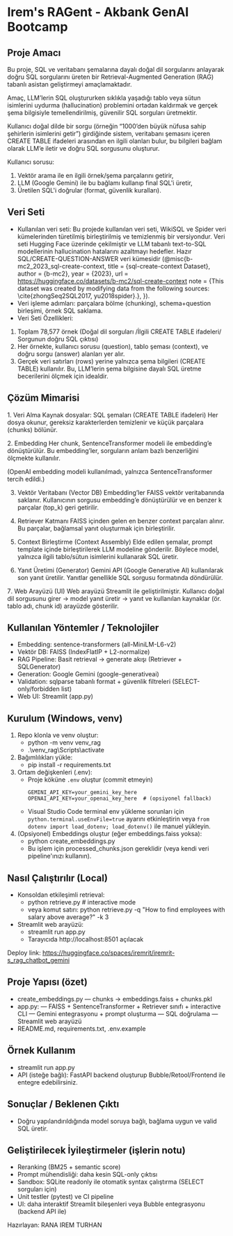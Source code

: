 # Irem's RAGent - Akbank GenAI Bootcamp
## Proje Amacı 
Bu proje, SQL ve veritabanı şemalarına dayalı doğal dil sorgularını anlayarak doğru SQL sorgularını üreten bir Retrieval-Augmented Generation (RAG) tabanlı asistan geliştirmeyi amaçlamaktadır.

Amaç, LLM’lerin SQL oluştururken sıklıkla yaşadığı tablo veya sütun isimlerini uydurma (hallucination) problemini ortadan kaldırmak ve gerçek şema bilgisiyle temellendirilmiş, güvenilir SQL sorguları üretmektir.

Kullanıcı doğal dilde bir sorgu (örneğin “1000’den büyük nüfusa sahip şehirlerin isimlerini getir”) girdiğinde sistem, veritabanı şemasını içeren CREATE TABLE ifadeleri arasından en ilgili olanları bulur, bu bilgileri bağlam olarak LLM’e iletir ve doğru SQL sorgusunu oluşturur.
 
 Kullanıcı sorusu:
1. Vektör arama ile en ilgili örnek/şema parçalarını getirir,
2. LLM (Google Gemini) ile bu bağlamı kullanıp final SQL'i üretir,
3. Üretilen SQL'i doğrular (format, güvenlik kuralları).

## Veri Seti
- Kullanılan veri seti: Bu projede kullanılan veri seti, WikiSQL ve Spider veri kümelerinden türetilmiş birleştirilmiş ve temizlenmiş bir versiyondur.
Veri seti Hugging Face üzerinde çekilmiştir ve LLM tabanlı text-to-SQL modellerinin hallucination hatalarını azaltmayı hedefler. Hazır SQL/CREATE-QUESTION-ANSWER veri kümesidir (@misc{b-mc2_2023_sql-create-context,
  title   = {sql-create-context Dataset},
  author  = {b-mc2}, 
  year    = {2023},
  url     = https://huggingface.co/datasets/b-mc2/sql-create-context
  note    = {This dataset was created by modifying data from the following sources: \cite{zhongSeq2SQL2017, yu2018spider}.},
}).
- Veri işleme adımları: parçalara bölme (chunking), schema+question birleşimi, örnek SQL saklama.
- Veri Seti Özellikleri:

1. Toplam 78,577 örnek (Doğal dil sorguları /İlgili CREATE TABLE ifadeleri/ Sorgunun doğru SQL çıktısı)
2. Her örnekte, kullanıcı sorusu (question), tablo şeması (context), ve doğru sorgu (answer) alanları yer alır.
3. Gerçek veri satırları (rows) yerine yalnızca şema bilgileri (CREATE TABLE) kullanılır.
Bu, LLM’lerin şema bilgisine dayalı SQL üretme becerilerini ölçmek için idealdir.

## Çözüm Mimarisi
1️. Veri Alma 
Kaynak dosyalar: SQL şemaları (CREATE TABLE ifadeleri)
Her dosya okunur, gereksiz karakterlerden temizlenir ve küçük parçalara (chunks) bölünür.

2️. Embedding 
Her chunk, SentenceTransformer modeli ile embedding’e dönüştürülür.
Bu embedding’ler, sorguların anlam bazlı benzerliğini ölçmekte kullanılır.

(OpenAI embedding modeli kullanılmadı, yalnızca SentenceTransformer tercih edildi.)

3. Vektör Veritabanı (Vector DB)
Embedding’ler FAISS vektör veritabanında saklanır.
Kullanıcının sorgusu embedding’e dönüştürülür ve en benzer k parçalar (top_k) geri getirilir.

4. Retriever Katmanı
FAISS içinden gelen en benzer context parçaları alınır.
Bu parçalar, bağlamsal yanıt oluşturmak için birleştirilir.

5.  Context Birleştirme (Context Assembly)
Elde edilen şemalar, prompt template içinde birleştirilerek LLM modeline gönderilir.
Böylece model, yalnızca ilgili tablo/sütun isimlerini kullanarak SQL üretir.

6. Yanıt Üretimi (Generator)
Gemini API (Google Generative AI) kullanılarak son yanıt üretilir.
Yanıtlar genellikle SQL sorgusu formatında döndürülür.

7️. Web Arayüzü (UI)
Web arayüzü Streamlit ile geliştirilmiştir.
Kullanıcı doğal dil sorgusunu girer → model yanıt üretir → yanıt ve kullanılan kaynaklar (ör. tablo adı, chunk id) arayüzde gösterilir.

## Kullanılan Yöntemler / Teknolojiler
- Embedding: sentence-transformers (all-MiniLM-L6-v2)
- Vektör DB: FAISS (IndexFlatIP + L2-normalize)
- RAG Pipeline: Basit retrieval -> generate akışı (Retriever + SQLGenerator)
- Generation: Google Gemini (google-generativeai)
- Validation: sqlparse tabanlı format + güvenlik filtreleri (SELECT-only/forbidden list)
- Web UI: Streamlit (app.py)

## Kurulum (Windows, venv)
1. Repo klonla ve venv oluştur:
   - python -m venv venv_rag
   - .\venv_rag\Scripts\activate
2. Bağımlılıkları yükle:
   - pip install -r requirements.txt
3. Ortam değişkenleri (.env):
   - Proje köküne `.env` oluştur (commit etmeyin)
     ```
     GEMINI_API_KEY=your_gemini_key_here
     OPENAI_API_KEY=your_openai_key_here  # (opsiyonel fallback)
     ```
   - Visual Studio Code terminal env yükleme sorunları için `python.terminal.useEnvFile=true` ayarını etkinleştirin veya `from dotenv import load_dotenv; load_dotenv()` ile manuel yükleyin.
4. (Opsiyonel) Embeddings oluştur (eğer embeddings.faiss yoksa):
   - python create_embeddings.py
   - Bu işlem için processed_chunks.json gereklidir (veya kendi veri pipeline'ınızı kullanın).

## Nasıl Çalıştırılır (Local)
- Konsoldan etkileşimli retrieval:
  - python retrieve.py  # interactive mode
  - veya komut satırı: python retrieve.py -q "How to find employees with salary above average?" -k 3
- Streamlit web arayüzü:
  - streamlit run app.py
  - Tarayıcıda http://localhost:8501 açılacak


Deploy link: https://huggingface.co/spaces/iremrit/iremrit-s_rag_chatbot_gemini


## Proje Yapısı (özet)
- create_embeddings.py — chunks -> embeddings.faiss + chunks.pkl
- app.py:
— FAISS + SentenceTransformer + Retriever sınıfı + interactive CLI
— Gemini entegrasyonu + prompt oluşturma
— SQL doğrulama
— Streamlit web arayüzü
- README.md, requirements.txt, .env.example

## Örnek Kullanım
  - streamlit run app.py
- API (isteğe bağlı): FastAPI backend oluşturup Bubble/Retool/Frontend ile entegre edebilirsiniz.

## Sonuçlar / Beklenen Çıktı
- Doğru yapılandırıldığında model soruya bağlı, bağlama uygun ve valid SQL üretir. 
## Geliştirilecek İyileştirmeler (işlerin notu)
- Reranking (BM25 + semantic score)
- Prompt mühendisliği: daha kesin SQL-only çıktısı
- Sandbox: SQLite readonly ile otomatik syntax çalıştırma (SELECT sorguları için)
- Unit testler (pytest) ve CI pipeline
- UI: daha interaktif Streamlit bileşenleri veya Bubble entegrasyonu (backend API ile)



Hazırlayan: RANA IREM TURHAN  

